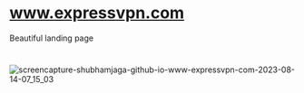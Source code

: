 # www.expressvpn.com
Beautiful landing page
#
![screencapture-shubhamjaga-github-io-www-expressvpn-com-2023-08-14-07_15_03](https://github.com/Shubhamjaga/www.expressvpn.com/assets/132646885/98d1569b-4eb8-4005-92a4-88484ea40842)
